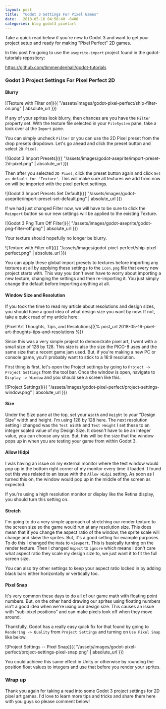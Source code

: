 ```yaml
---
layout: post
title:  "Godot 3 Settings For Pixel Games"
date:   2018-05-16 04:56:40 -0400
categories: blog godot3 pixelart
---
```


Take a quick read below if you're new to Godot 3 and want to get your project
setup and ready for making "Pixel Perfect" 2D games.

In this post I'm going to use the `aseprite-import` project found in the
godot-tutorials repository:

<https://github.com/timmendenhall/godot-tutorials>

### Godot 3 Project Settings For Pixel Perfect 2D

#### Blurry

![Texture with Filter on]({{ "/assets/images/godot-pixel-perfect/ship-filter-on.png" | absolute_url }})

If any of your sprites look blurry, then chances are you have the `Filter`
property set.  With the texture file selected in your `FileSystem` pane, take a
look over at the `Import` pane.

You can simply uncheck `Filter` or you can use the 2D Pixel preset from the drop
presets dropdown.  Let's go ahead and click the preset button and select `2D
Pixel`.

![Godot 3 Import Presets]({{ "/assets/images/godot-aseprite/import-preset-2d-pixel.png" | absolute_url }})

Then after you selected `2D Pixel`, click the preset button again and click `Set
as default for 'Texture'`.  This will make sure all textures we add from now on
will be imported with the pixel perfect settings.

![Godot 3 Import Presets Set Default]({{ "/assets/images/godot-aseprite/import-preset-set-default.png" | absolute_url }})

If we had just changed Filter now, we will have to be sure to click the `Reimport` button so our new settings will be applied to the existing Texture.

![Godot 3 Png Turn Off Filter]({{ "/assets/images/godot-aseprite/godot-png-filter-off.png" | absolute_url }})

Your texture should hopefully no longer be blurry.

![Texture with Filter off]({{ "/assets/images/godot-pixel-perfect/ship-pixel-perfect.png" | absolute_url }})

You can apply these global import presets to textures before importing any
textures at all by applying these settings to the `icon.png` file that every new
project starts with.  This way you don't even have to worry about importing a
new texture, changing the settings and then re-importing it.  You just simply
change the default before importing anything at all.

#### Window Size and Resolution

If you took the time to read my article about resolutions and design sizes, you
should have a good idea of what design size you want by now.  If not, take a
quick read of my article here:

[Pixel Art Thoughts, Tips, and Resolutions]({% post_url 2018-05-16-pixel-art-thoughts-tips-and-resolutions %})

Since this was a very simple project to demonstrate pixel art, I went with a
small size of 128 by 128.  This size is also the size the PICO-8 uses and the
same size that a recent game jam used.  But, if you're making a new PC or
console game, you'll probably want to stick to a 16:9 resolution.

First thing is first, let's open the Project settings by going to `Project ->
Project Settings` from the tool bar.  Once the window is open, navigate to
`Display -> Window` and you should see a screen like this.

![Project Settings]({{ "/assets/images/godot-pixel-perfect/project-settings-window.png" | absolute_url }})

#### Size

Under the Size pane at the top, set your `Width` and `Height` to your "Design Size"
width and height.  I'm using 128 by 128 here.  The next resolution setting I
changed was the `Test Width` and `Test Height` I set these to an integer scaled
value of my Design Size.  It doesn't have to be an integer value, you can choose
any size.  But, this will be the size that the window pops up in when you are
testing your game from within Godot 3.

#### Allow Hidpi

I was having an issue on my external monitor where the test window would pop up
in the bottom right corner of my monitor every time it loaded.  I found out this
was related to an issue with the `Allow Hidpi` setting.  As soon as I turned
this on, the window would pop up in the middle of the screen as expected.

If you're using a high resolution monitor or display like the Retina display,
you should turn this setting on.

#### Stretch

I'm going to do a very simple approach of stretching our render texture to the
screen size so the game would run at any resolution size.  This does mean that
if you change the aspect ratio of the window, the sprite scale will change and
skew the sprites.  But, it's a good setting for example purposes.  To do this I
changed the `Mode` to `viewport`.  This is basically turning on the render
texture.  Then I changed `Aspect` to `ignore` which means I don't care what
aspect ratio they scale my design size to, we just want it to fit the full
screen size.

You can also try other settings to keep your aspect ratio locked in by adding
black bars either horizontally or vertically too.

#### Pixel Snap

It's very common these days to do all of our game math with floating point
numbers.  But, on the other hand drawing our sprites using floating numbers
isn't a good idea when we're using our design size.  This causes an issue with
"sub-pixel positions" and can make pixels look off when they move around.

Thankfully, Godot has a really easy quick fix for that found by going to
`Rendering -> Quality` from `Project Settings` and turning on `Use Pixel Snap` like
below.

![Project Settings -- Pixel Snap]({{ "/assets/images/godot-pixel-perfect/project-settings-pixel-snap.png" | absolute_url }})

You could achieve this same effect in Unity or otherwise by rounding the
position float values to integers and use that before you render your sprites.

### Wrap up

Thank you again for taking a read into some Godot 3 project settings for 2D
pixel art games.  I'd love to learn more tips and tricks and share them here
with you guys so please comment below!
